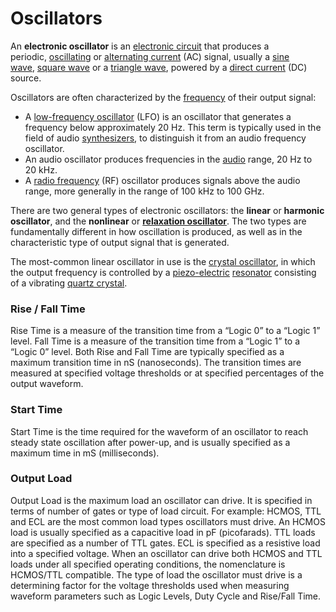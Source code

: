 # Oscillators

An **electronic oscillator** is an [electronic circuit](https://en.wikipedia.org/wiki/Electronic_circuit "Electronic circuit") that produces a periodic, [oscillating](https://en.wikipedia.org/wiki/Oscillation "Oscillation") or [alternating current](https://en.wikipedia.org/wiki/Alternating_current "Alternating current") (AC) signal, usually a [sine wave](https://en.wikipedia.org/wiki/Sine_wave "Sine wave"), [square wave](https://en.wikipedia.org/wiki/Square_wave "Square wave") or a [triangle wave](https://en.wikipedia.org/wiki/Triangle_wave "Triangle wave"), powered by a [direct current](https://en.wikipedia.org/wiki/Direct_current "Direct current") (DC) source.

Oscillators are often characterized by the [frequency](https://en.wikipedia.org/wiki/Frequency "Frequency") of their output signal:

- A [low-frequency oscillator](https://en.wikipedia.org/wiki/Low-frequency_oscillation "Low-frequency oscillation") (LFO) is an oscillator that generates a frequency below approximately 20 Hz. This term is typically used in the field of audio [synthesizers](https://en.wikipedia.org/wiki/Synthesizer "Synthesizer"), to distinguish it from an audio frequency oscillator.
- An audio oscillator produces frequencies in the [audio](https://en.wikipedia.org/wiki/Audio_frequency "Audio frequency") range, 20 Hz to 20 kHz.
- A [radio frequency](https://en.wikipedia.org/wiki/Radio_frequency "Radio frequency") (RF) oscillator produces signals above the audio range, more generally in the range of 100 kHz to 100 GHz.

There are two general types of electronic oscillators: the **linear** or **harmonic oscillator**, and the **nonlinear** or **[relaxation oscillator](https://en.wikipedia.org/wiki/Relaxation_oscillator "Relaxation oscillator")**. The two types are fundamentally different in how oscillation is produced, as well as in the characteristic type of output signal that is generated.

The most-common linear oscillator in use is the [crystal oscillator](https://en.wikipedia.org/wiki/Crystal_oscillator "Crystal oscillator"), in which the output frequency is controlled by a [piezo-electric](https://en.wikipedia.org/wiki/Piezo-electric "Piezo-electric") [resonator](https://en.wikipedia.org/wiki/Resonator "Resonator") consisting of a vibrating [quartz crystal](https://en.wikipedia.org/wiki/Quartz_crystal "Quartz crystal").


### Rise / Fall Time 
Rise Time is a measure of the transition time from a “Logic 0” to a “Logic 1” level. Fall Time is a measure of the transition time from a “Logic 1” to a “Logic 0” level. Both Rise and Fall Time are typically specified as a maximum transition time in nS (nanoseconds). The transition times are measured at specified voltage thresholds or at specified percentages of the output waveform. 

### Start Time 
Start Time is the time required for the waveform of an oscillator to reach steady state oscillation after power-up, and is usually specified as a maximum time in mS (milliseconds).

### Output Load
Output Load is the maximum load an oscillator can drive. It is specified in terms of number of gates or type of load circuit. For example: HCMOS, TTL and ECL are the most common load types oscillators must drive. An HCMOS load is usually specified as a capacitive load in pF (picofarads). TTL loads are specified as a number of TTL gates. ECL is specified as a resistive load into a specified voltage. When an oscillator can drive both HCMOS and TTL loads under all specified operating conditions, the nomenclature is HCMOS/TTL compatible. The type of load the oscillator must drive is a determining factor for the voltage thresholds used when measuring waveform parameters such as Logic Levels, Duty Cycle and Rise/Fall Time.